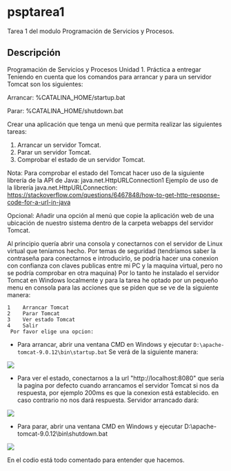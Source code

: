 # psptarea1
Tarea 1 del modulo Programación de Servicios y Procesos.

## Descripción
Programación de Servicios y Procesos
Unidad 1. 
Práctica a entregar
Teniendo en cuenta que los comandos para arrancar y para un servidor Tomcat son los siguientes:

Arrancar: %CATALINA_HOME/startup.bat

Parar: %CATALINA_HOME/shutdown.bat

Crear una aplicación que tenga un menú que permita realizar las siguientes tareas:

1. Arrancar un servidor Tomcat.
2. Parar un servidor Tomcat.
3. Comprobar el estado de un servidor Tomcat.

Nota: Para comprobar el estado del Tomcat hacer uso de la siguiente librería de la API de Java:
java.net.HttpURLConnection1 Ejemplo de uso de la librería java.net.HttpURLConnection:
https://stackoverflow.com/questions/6467848/how-to-get-http-response-code-for-a-url-in-java

Opcional: Añadir una opción al menú que copie la aplicación web de una ubicación de nuestro sistema dentro
de la carpeta webapps del servidor Tomcat.

Al principio quería abrir una consola y conectarnos con el servidor de Linux virtual que teníamos hecho. Por temas de seguridad
(tendríamos saber la contraseña para conectarnos e introducirlo, se podría hacer una conexion con confianza con claves publicas entre
mi PC y la maquina virtual, pero no se podría comprobar en otra maquina)
Por lo tanto he instalado el servidor Tomcat en Windows localmente y para la tarea 
he optado por un pequeño menu en consola para las acciones que se piden que se ve de la siguiente manera:
```
1	 Arrancar Tomcat
2	 Parar Tomcat
3	 Ver estado Tomcat
4	 Salir
 Por favor elige una opcion:
```
- Para arrancar, abrir una ventana CMD en Windows y ejecutar ``` D:\apache-tomcat-9.0.12\bin\startup.bat ```
Se verá de la siguiente manera:
<img src="http://i66.tinypic.com/2l9ldhw.jpg" >

- Para ver el estado, conectarnos a la url "http://localhost:8080" que sería la pagina por defecto cuando arrancamos el servidor Tomcat
si nos da respuesta, por ejemplo 200ms es que la conexion está establecido.
en caso contrario no nos dará respuesta.
Servidor arrancado dará:

<img src="http://i68.tinypic.com/35b5kkw.jpg">

- Para parar, abrir una ventana CMD en Windows y ejecutar D:\apache-tomcat-9.0.12\bin\shutdown.bat

<img src="http://i65.tinypic.com/ddj05f.jpg">

En el codio está todo comentado para entender que hacemos.
